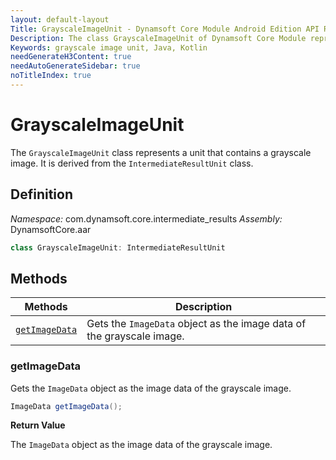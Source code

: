 ```yaml
---
layout: default-layout
Title: GrayscaleImageUnit - Dynamsoft Core Module Android Edition API Reference
Description: The class GrayscaleImageUnit of Dynamsoft Core Module represents a unit that contains a grayscale image. It is derived from the IntermediateResultUnit class.
Keywords: grayscale image unit, Java, Kotlin
needGenerateH3Content: true
needAutoGenerateSidebar: true
noTitleIndex: true
---
```


# GrayscaleImageUnit

The `GrayscaleImageUnit` class represents a unit that contains a grayscale image. It is derived from the `IntermediateResultUnit` class.

## Definition

*Namespace:* com.dynamsoft.core.intermediate_results
*Assembly:* DynamsoftCore.aar

```java
class GrayscaleImageUnit: IntermediateResultUnit
```

## Methods

| Methods | Description |
| ------- | ----------- |
| [`getImageData`](#getimagedata) | Gets the `ImageData` object as the image data of the grayscale image. |

### getImageData

Gets the `ImageData` object as the image data of the grayscale image.

```java
ImageData getImageData();
```

**Return Value**

The `ImageData` object as the image data of the grayscale image.
